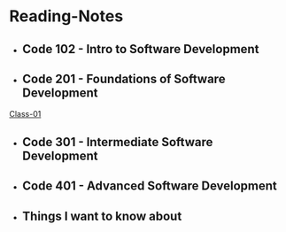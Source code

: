 # Reading-Notes
* ## Code 102 - Intro to Software Development
* ## Code 201 - Foundations of Software Development
[Class-01]('./docs/class-01.md')
* ## Code 301 - Intermediate Software Development
* ## Code 401 - Advanced Software Development
* ## Things I want to know about

